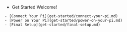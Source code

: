 - Get Started
Welcome!
<!-- - [Get Started](/README.md) -->
    - [Connect Your Pi](get-started/connect-your-pi.md)
    - [Power on Your Pi](get-started/power-on-your-pi.md)
    - [Final Setup](get-started/final-setup.md)
